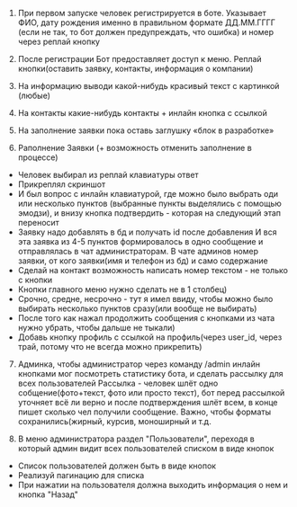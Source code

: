 1. При первом запуске человек регистрируется в боте.
   Указывает ФИО, дату рождения именно в правильном формате ДД.ММ.ГГГГ
   (если не так, то бот должен предупреждать, что ошибка) и номер через реплай кнопку
2. После регистрации Бот предоставляет доступ к меню.
   Реплай кнопки(оставить заявку, контакты, информация о компании)
3. На информацию выводи какой-нибудь красивый текст с картинкой (любые)
4. На контакты какие-нибудь контакты + инлайн кнопка с ссылкой
5. На заполнение заявки пока оставь заглушку «блок в разработке»

6. Pаполнение Заявки (+ возможность отменить заполнение в процессе)
-  Человек выбирал из реплай клавиатуры ответ
-  Прикреплял скриншот
-  И был  вопрос с инлайн клавиатурой, где можно было выбрать оди или несколько пунктов
   (выбранные пункты  выделялись с помощью эмодзи), и внизу кнопка подтвердить - которая на следующий этап переносит
-  Заявку надо добавлять в бд и получать id после добавления
   И вся эта заявка из 4-5 пунктов формировалось в одно сообщение и отправлялась в чат администраторам. 
   В чате админов номер заявки, от кого заявки(имя и телефон из бд) и само содержание
-  Сделай на контакт возможность написать номер текстом - не только с кнопки
-  Кнопки главного меню нужно сделать не в 1 столбец)
-  Срочно, средне, несрочно - тут я имел ввиду, чтобы можно было выбирать несколько пунктов сразу(или вообще не выбирать)
-  После того как нажал продолжить сообщения с кнопками из чата нужно убрать, чтобы дальше не тыкали)
-  Добавь кнопку профиль с ссылкой на профиль(через user_id, через трай, потому что не всегда можно прикрепить)

7. Админка, чтобы администратор через команду /admin
   инлайн кнопками мог посмотреть статистику бота, и сделать рассылку для всех пользователей
   Рассылка - человек шлёт одно собщение(фото+текст, фото или просто текст),
   бот перед рассылкой уточняет всё ли верно и после подтверждения шлёт всем, в конце пишет сколько чел получили сообщение. 
   Важно, чтобы форматы сохранились(жирный, курсив, моноширный и т.д.

8. В меню администратора раздел "Пользователи", переходя в который админ видит всех пользователей списком в виде кнопок
-  Список пользователей должен быть в виде кнопок
-  Реализуй пагинацию для списка
-  При нажатии на пользователя должна выходить информация о нем и кнопка "Назад"   
